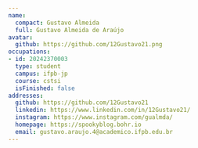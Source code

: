 ```yaml
---
name:
  compact: Gustavo Almeida
  full: Gustavo Almeida de Araújo 
avatar:
  github: https://github.com/12Gustavo21.png
occupations:
- id: 20242370003
  type: student
  campus: ifpb-jp
  course: cstsi
  isFinished: false
addresses:
  github: https://github.com/12Gustavo21
  linkedin: https://www.linkedin.com/in/12Gustavo21/
  instagram: https://www.instagram.com/gualmda/
  homepage: https://spookyblog.bohr.io
  email: gustavo.araujo.4@academico.ifpb.edu.br
---
```

